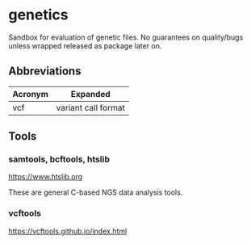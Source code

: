 # genetics

Sandbox for evaluation of genetic files. No guarantees on quality/bugs unless wrapped released as package later on.

## Abbreviations

| Acronym | Expanded |
| - | --- | 
| vcf | variant call format |

## Tools

### samtools, bcftools, htslib

https://www.htslib.org

These are general C-based NGS data analysis tools.

### vcftools

https://vcftools.github.io/index.html
